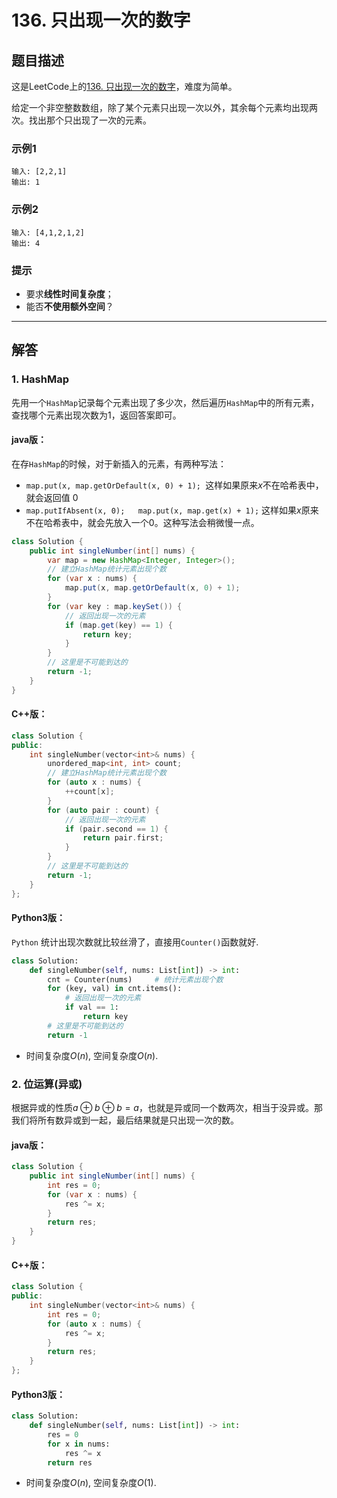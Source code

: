 # 136. 只出现一次的数字

## 题目描述

这是LeetCode上的[136. 只出现一次的数字](https://leetcode-cn.com/problems/single-number/)，难度为简单。



给定一个非空整数数组，除了某个元素只出现一次以外，其余每个元素均出现两次。找出那个只出现了一次的元素。



### 示例1

```
输入: [2,2,1]
输出: 1
```



### 示例2

```
输入: [4,1,2,1,2]
输出: 4
```

### 提示

- 要求**线性时间复杂度**；
- 能否**不使用额外空间**？

***

## 解答

### 1. HashMap

先用一个`HashMap`记录每个元素出现了多少次，然后遍历`HashMap`中的所有元素，查找哪个元素出现次数为1，返回答案即可。




#### **java版：**

在存`HashMap`的时候，对于新插入的元素，有两种写法：

- `map.put(x, map.getOrDefault(x, 0) + 1); `这样如果原来$x$不在哈希表中，就会返回值 0 
- `map.putIfAbsent(x, 0);   map.put(x, map.get(x) + 1);`  这样如果$x$原来不在哈希表中，就会先放入一个0。这种写法会稍微慢一点。

```Java
class Solution {
    public int singleNumber(int[] nums) {
        var map = new HashMap<Integer, Integer>();
        // 建立HashMap统计元素出现个数
        for (var x : nums) {
            map.put(x, map.getOrDefault(x, 0) + 1);
        }
        for (var key : map.keySet()) {
            // 返回出现一次的元素
            if (map.get(key) == 1) {
                return key;
            }
        }
        // 这里是不可能到达的
        return -1;
    }
}
```

#### **C++版：**

```cpp
class Solution {
public:
    int singleNumber(vector<int>& nums) {
        unordered_map<int, int> count;
        // 建立HashMap统计元素出现个数
        for (auto x : nums) {
            ++count[x];
        }
        for (auto pair : count) {
            // 返回出现一次的元素
            if (pair.second == 1) {
                return pair.first;
            }
        }
        // 这里是不可能到达的
        return -1;
    }
};
```

#### Python3版：

`Python` 统计出现次数就比较丝滑了，直接用`Counter()`函数就好.

```python
class Solution:
    def singleNumber(self, nums: List[int]) -> int:
        cnt = Counter(nums)		# 统计元素出现个数
        for (key, val) in cnt.items():
            # 返回出现一次的元素
            if val == 1:
                return key
        # 这里是不可能到达的
        return -1
```



* 时间复杂度$O(n)$, 空间复杂度$O(n)$.





### 2. 位运算(异或)

根据异或的性质$a\oplus b\oplus b = a$，也就是异或同一个数两次，相当于没异或。那我们将所有数异或到一起，最后结果就是只出现一次的数。




#### **java版：**

```Java
class Solution {
    public int singleNumber(int[] nums) {
        int res = 0;
        for (var x : nums) {
            res ^= x;
        }
        return res;
    }
}
```

#### **C++版：**

```cpp
class Solution {
public:
    int singleNumber(vector<int>& nums) {
        int res = 0;
        for (auto x : nums) {
            res ^= x;
        }
        return res;
    }
};
```

#### Python3版：

```python
class Solution:
    def singleNumber(self, nums: List[int]) -> int:
        res = 0
        for x in nums:
            res ^= x
        return res
```



* 时间复杂度$O(n)$, 空间复杂度$O(1)$.



